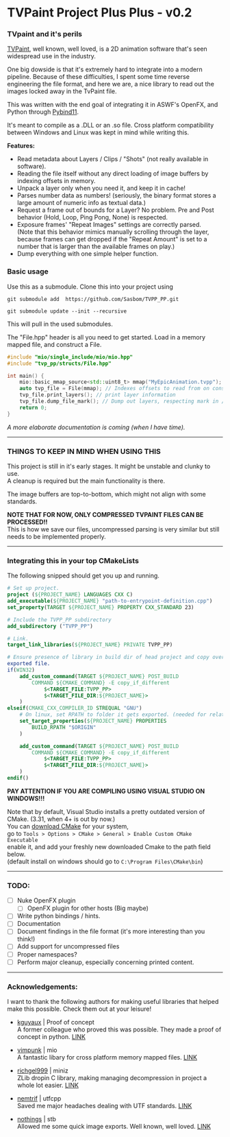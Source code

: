 # TVPaint Project Plus Plus - v0.2
### TVpaint and it's perils
[TVPaint](https://tvpaint.com/en), well known, well loved, is a 2D animation software that's seen widespread use in the industry.

One big dowside is that it's extremely hard to integrate into a modern pipeline. 
Because of these difficulties, I spent some time reverse engineering the file format,
and here we are, a nice library to read out the images locked away in the TvPaint file. 

This was written with the end goal of integrating it in ASWF's OpenFX, and Python through [Pybind11](https://github.com/pybind/pybind11).

It's meant to compile as a .DLL or an .so file. Cross platform compatibility between Windows and Linux was kept in mind while writing this.

**Features:**
- Read metadata about Layers / Clips / "Shots" (not really available in software).
- Reading the file itself without any direct loading of image buffers by indexing offsets in memory.
- Unpack a layer only when you need it, and keep it in cache!
- Parses number data as numbers! (seriously, the binary format stores a large amount of numeric info as textual data.)
- Request a frame out of bounds for a Layer? No problem. Pre and Post behavior (Hold, Loop, Ping Pong, None) is respected.
- Exposure frames' "Repeat Images" settings are correctly parsed.<br> 
(Note that this behavior mimics manually scrolling through the layer, 
because frames can get dropped if the "Repeat Amount" is set to a number that is larger than the available frames on play.)
- Dump everything with one simple helper function.

### Basic usage

Use this as a submodule. Clone this into your project using

`git submodule add  https://github.com/Sasbom/TVPP_PP.git`

`git submodule update --init --recursive`

This will pull in the used submodules.

The "File.hpp" header is all you need to get started. Load in a memory mapped file, and construct a File.
```c++
#include "mio/single_include/mio/mio.hpp"
#include "tvp_pp/structs/File.hpp"

int main() {
	mio::basic_mmap_source<std::uint8_t> mmap("MyEpicAnimation.tvpp"); // Load the file
	auto tvp_file = File(mmap); // Indexes offsets to read from on construction
	tvp_file.print_layers(); // print layer information
	tvp_file.dump_file_mark(); // Dump out layers, respecting mark in / mark out.
	return 0;
}
```
*A more elaborate documentation is coming (when I have time).*

---
### THINGS TO KEEP IN MIND WHEN USING THIS
This project is still in it's early stages. It might be unstable and clunky to use.<br>
A cleanup is required but the main functionality is there.

The image buffers are top-to-bottom, which might not align with some standards.

**NOTE THAT FOR NOW, ONLY COMPRESSED TVPAINT FILES CAN BE PROCESSED!!**
<br>This is how we save our files, uncompressed parsing is very similar but still needs to be implemented properly.

---
### Integrating this in your top CMakeLists

The following snipped should get you up and running. 

```cmake
# Set up project.
project (${PROJECT_NAME} LANGUAGES CXX C)
add_executable(${PROJECT_NAME} "path-to-entrypoint-definition.cpp")
set_property(TARGET ${PROJECT_NAME} PROPERTY CXX_STANDARD 23)

# Include the TVPP_PP subdirectory
add_subdirectory ("TVPP_PP")

# Link.
target_link_libraries(${PROJECT_NAME} PRIVATE TVPP_PP)

# Ensure presence of library in build dir of head project and copy over the .DLL/.so to be relative to the 
exported file.
if(WIN32)
    add_custom_command(TARGET ${PROJECT_NAME} POST_BUILD
        COMMAND ${CMAKE_COMMAND} -E copy_if_different
            $<TARGET_FILE:TVPP_PP>
            $<TARGET_FILE_DIR:${PROJECT_NAME}>
    )
elseif(CMAKE_CXX_COMPILER_ID STREQUAL "GNU")
    # On linux, set RPATH to folder it gets exported. (needed for relative .so files)
    set_target_properties(${PROJECT_NAME} PROPERTIES
        BUILD_RPATH "$ORIGIN"
    )

    add_custom_command(TARGET ${PROJECT_NAME} POST_BUILD
        COMMAND ${CMAKE_COMMAND} -E copy_if_different
            $<TARGET_FILE:TVPP_PP>
            $<TARGET_FILE_DIR:${PROJECT_NAME}>
    )
endif()
```
**PAY ATTENTION IF YOU ARE COMPILING USING VISUAL STUDIO ON WINDOWS!!!**

Note that by default, Visual Studio installs a pretty outdated version of CMake. (3.31, when 4+ is out by now.)
<br>You can [download CMake](https://cmake.org/download/) for your system, 
<br>go to `Tools > Options > CMake > General > Enable Custom CMake Executable`
<br>enable it, and add your freshly new downloaded Cmake to the path field below.
<br>(default install on windows should go to `C:\Program Files\CMake\bin`)

---
### TODO:
- [ ] Nuke OpenFX plugin
  - [ ] OpenFX plugin for other hosts (Big maybe)
- [ ] Write python bindings / hints.
- [ ] Documentation
- [ ] Document findings in the file format (it's more interesting than you think!)
- [ ] Add support for uncompressed files
- [ ] Proper namespaces?
- [ ] Perform major cleanup, especially concerning printed content.
---
### Acknowledgements:
I want to thank the following authors for making useful libraries that helped make this possible.
Check them out at your leisure!

- [kguyaux](https://github.com/kguyaux) | Proof of concept
<br>A former colleague who proved this was possible. They made a proof of concept in python. [LINK](https://github.com/kguyaux/tvpaint_export)

- [vimpunk](https://github.com/vimpunk) | mio
<br>A fantastic libary for cross platform memory mapped files. [LINK](https://github.com/vimpunk/mio)

- [richgel999](https://github.com/richgel999) | miniz
<br>ZLib dropin C library, making managing decompression in project a whole lot easier. [LINK](https://github.com/richgel999/miniz)

- [nemtrif](https://github.com/nemtrif) | utfcpp
<br>Saved me major headaches dealing with UTF standards. [LINK](https://github.com/nemtrif/utfcpp)

- [nothings](https://github.com/nothings) | stb
<br>Allowed me some quick image exports. Well known, well loved. [LINK](https://github.com/nothings/stb)


